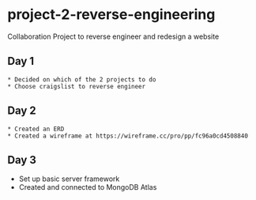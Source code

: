 # project-2-reverse-engineering
Collaboration Project to reverse engineer and redesign a website


## Day 1
    * Decided on which of the 2 projects to do
    * Choose craigslist to reverse engineer

## Day 2
    * Created an ERD
    * Created a wireframe at https://wireframe.cc/pro/pp/fc96a0cd4508840

## Day 3
* Set up basic server framework
* Created and connected to MongoDB Atlas